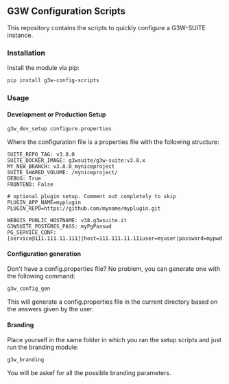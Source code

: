 ## G3W Configuration Scripts

This repository contains the scripts to quickly configure a G3W-SUITE instance.


### Installation

Install the module via pip:

```bash
pip install g3w-config-scripts
```

### Usage

#### Development or Production Setup

```bash
g3w_dev_setup configure.properties
```

Where the configuration file is a properties file with the following structure:

```properties
SUITE_REPO_TAG: v3.8.0
SUITE_DOCKER_IMAGE: g3wsuite/g3w-suite:v3.8.x
MY_NEW_BRANCH: v3.8.0_myniceproject
SUITE_SHARED_VOLUME: /myniceproject/
DEBUG: True
FRONTEND: False

# optional plugin setup. Comment out completely to skip
PLUGIN_APP_NAME=myplugin
PLUGIN_REPO=https://github.com/myname/myplugin.git

WEBGIS_PUBLIC_HOSTNAME: v38.g3wsuite.it
G3WSUITE_POSTGRES_PASS: myPgPasswd
PG_SERVICE_CONF: [service@111.111.11.111]|host=111.111.11.111user=myuser|password=mypwd|dbname=mydb|port=5432
```

#### Configuration generation

Don't have a config.properties file? No problem, you can generate one with the following command:

```bash
g3w_config_gen
```

This will generate a config.properties file in the current directory based on the answers given by the user.

#### Branding

Place yourself in the same folder in which you ran the setup scripts and just run the 
branding module:

```bash
g3w_branding
```

You will be askef for all the possible branding parameters.

